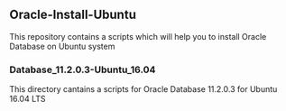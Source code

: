 ## Oracle-Install-Ubuntu
This repository contains a scripts which will help you to install Oracle Database on Ubuntu system

### Database_11.2.0.3-Ubuntu_16.04
 This directory cantains a scripts for Oracle Database 11.2.0.3 for Ubuntu 16.04 LTS
